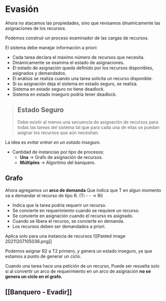 # Evasión

Ahora no atacamos las propiedades, sino que revisamos dinamicamente las asignaciones de los recursos.

Podemos construir un proceso examinador de las cargas de recursos.

El sistema debe manejar información a priori:
- Cada tarea declara el máximo número de recursos que necesita.
- Dinámicamente se examina el estado de asignaciones.
- El estado de asignación queda definido por los recursos disponibles, asignados y demandados.
- El análisis se realiza cuando una tarea solicita un recurso disponible.
- Si su asignación deja el sistema en estado seguro, se realiza.
- Sistema en estado seguro no tiene deadlock.
- Sistema en estado inseguro podrı́a tener deadlock.

> ## Estado Seguro
> Debe existir al menos una secuencia de asignación de recursos para todas las tareas del sistema tal que para cada una de ellas se puedan asignar los recursos que aún necesitan.

La idea es _evitar entrar en un estado inseguro_.
- Cantidad de instancias por tipo de procesos:
	- **Una** → Grafo de asignación de recursos.
	- **Múltiples** → Algoritmo del banquero.

## Grafo

Ahora agregamos un **arco de demanda** Que indica que T en algun momento va a demandar el recurso de tipo R. (Ti - - -> Ri)

- Indica que la tarea podrı́a requerir un recurso.
- Se convierte en requerimiento cuando se requiere un recurso.
- Se convierte en asignación cuando el recurso es asignado.
- Cuando se libera el recurso, se convierte en demanda.
- Los recursos deben ser demandados a priori.

Aplica solo para una instancia de recursos
![[Pasted image 20211207105036.png]]

Podemos asignar R2 a T2 primero, y genera un estado inseguro, ya que estamos a punto de generar un ciclo.

Cuando una tarea hace una petición de un recurso, Puede ser resuelta solo si al convertir un arco de requerimiento en un arco de asignación **no se genera un ciclo en el grafo**.

## [[Banquero - Evadir]]